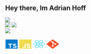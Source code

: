 

<!--
**hykepashi/hykepashi** is a ✨ _special_ ✨ repository because its `README.md` (this file) appears on your GitHub profile.

Here are some ideas to get you started:

- 🔭 I’m currently working on ...
- 🌱 I’m currently learning ...
- 👯 I’m looking to collaborate on ...
- 🤔 I’m looking for help with ...
- 💬 Ask me about ...
- 📫 How to reach me: ...
- 😄 Pronouns: ...
- ⚡ Fun fact: ...
-->

<h2>Hey there, Im <a color='#8811ee' >Adrian Hoff</a></h2>
<div width='100%' style="display: flex">
  <img width='50%'  src='https://github-readme-stats.vercel.app/api?username=hykepashi&count_private=true&show_icons=true&theme=midnight-purple&bg_color=00000000&border_color=00000000'/>

</div>
<div>
  <img src="https://github-readme-stats.vercel.app/api/pin/?username=hykepashi&repo=taskly&theme=midnight-purple&bg_color=00000000&border_color=00000000&langs_count=8"/>
  <img src="https://github-readme-stats.vercel.app/api/pin/?username=hykepashi&repo=mygym&theme=midnight-purple&bg_color=00000000&border_color=00000000&langs_count=8"/>
</div>
<img src="https://github-readme-stats.vercel.app/api/wakatime?username=Adrian_Hoff"/>

<div style="display: inline_block;"><br>
  <img align="center" alt="Arthur-Ts" height="30" width="40" src="https://raw.githubusercontent.com/devicons/devicon/master/icons/typescript/typescript-plain.svg">
  <img align="center" alt="Arthur-Js" height="30" width="40" src="https://raw.githubusercontent.com/devicons/devicon/master/icons/javascript/javascript-plain.svg">
  <img align="center" alt="Arthur-React" height="30" width="40" src="https://raw.githubusercontent.com/devicons/devicon/master/icons/react/react-original.svg">
  <img align="center" alt="Arthur-Git" height="30" width="40" src="https://raw.githubusercontent.com/devicons/devicon/master/icons/git/git-original.svg">
</div>
<!-- ![Snake animation](https://github.com/rafaballerini/rafaballerini/blob/output/github-contribution-grid-snake.svg) -->
